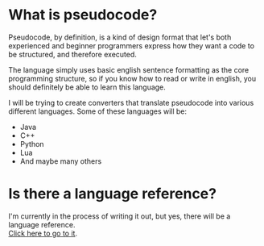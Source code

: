# What is pseudocode?

Pseudocode, by definition, is a kind of design format that let's both experienced and beginner programmers express how they want a code to be structured, and therefore executed.

The language simply uses basic english sentence formatting as the core programming structure, so if you know how to read or write in english, you should definitely be able to learn this language.

I will be trying to create converters that translate pseudocode into various different languages.
Some of these languages will be:
* Java
* C++
* Python
* Lua
* And maybe many others

# Is there a language reference?

I'm currently in the process of writing it out, but yes, there will be a language reference.  
[Click here to go to it](/wiki/lang).
